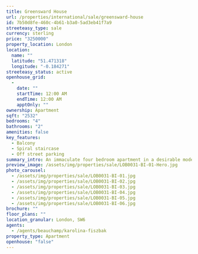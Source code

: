 ```yaml
---
title: Greensward House
url: /properties/international/sale/greensward-house
id: 7b50d8fe-460c-4b61-b3a0-5ad3eb41f7a9
streeteasy_type: sale
currency: sterling
price: "3250000"
property_location: London
location:
  name: ""
  latitude: "51.471318"
  longitude: "-0.184271"
streeteasy_status: active
openhouse_grid:
  - 
    date: ""
    startTime: 12:00 AM
    endTime: 12:00 AM
    apptOnly: ""
ownership: Apartment
sqft: "2532"
bedrooms: "4"
bathrooms: "2"
amenities: false
key_features:
  - Balcony
  - Spiral staircase
  - Off street parking
summary_intro: An immaculate four bedroom apartment in a desirable modern development, benefiting from a large open plan reception room and kitchen/breakfast room, making this apartment ideal for entertaining. The property also boasts a large balcony, striking spiral staircase, an office and private off street parking to the rear.
preview_image: /assets/img/properties/sale/LOB0031-BI-01-Hero.jpg
photo_carousel:
  - /assets/img/properties/sale/LOB0031-BI-01.jpg
  - /assets/img/properties/sale/LOB0031-BI-02.jpg
  - /assets/img/properties/sale/LOB0031-BI-03.jpg
  - /assets/img/properties/sale/LOB0031-BI-04.jpg
  - /assets/img/properties/sale/LOB0031-BI-05.jpg
  - /assets/img/properties/sale/LOB0031-BI-06.jpg
brochure: ""
floor_plans: ""
location_granular: London, SW6
agents:
  - /agents/beauchamp/karolina-fiszbak
property_type: Apartment
openhouse: "false"
---
```

